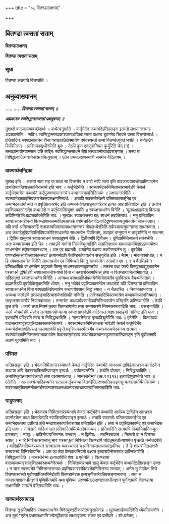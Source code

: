 +++
title = "०८ वितण्डालक्षणम्"

+++


## वितण्डा त्वसतां सताम्

**वितण्डालक्षणम्**

**वितण्डा त्वसतां सताम्**

### **सुधा**

वितण्डां लक्षयति वितण्डेति ।

## **अनुव्याख्यानम्**

***..... ..... वितण्डा त्वसतां सताम् ॥***

***अप्रकाश्य स्वसिद्धान्तमसतां पक्षदूषणम् ॥***

तुशब्दो वादजल्पव्यवच्छेदार्थः । कथेत्यनुवर्तते । कर्तृभेदेन कथाभेदेऽतिप्रसङ्ग इत्यतो लक्षणान्तरमाह अप्रकाश्येति । सद्भिः स्वसिद्धान्तमप्रकाश्यासाधयित्वाऽसतां पक्षस्य दूषणमेव क्रियते यत्सा वितण्डेत्यर्थः । प्रतिवादिनः स्वपक्षसाधनेन विना परपक्षप्रतिक्षेपमात्रेण पर्यवस्यन्ती कथा वितण्डेत्युक्तं भवति । नन्वेतदेव किन्निमित्तम् । प्राश्निकाद्यधीनमिति ब्रूमः । तेऽपि कुत एतादृशनियमं कुर्युरिति चेत् (न) । तत्त्वज्ञानायोग्यानसतः प्रति सद्भिः स्वसिद्धान्तसाधने तेषां तत्त्वज्ञानोत्पादप्रसङ्गात् । तस्य च निषिद्धत्वादित्याशयेनासतामित्युक्तम् । एतेन प्रथमलक्षणस्यापि समर्थनं वेदितव्यम् ।

### **वाक्यार्थचन्द्रिका**

तुशब्द इति । असतां सतां सह या कथा सा वितण्डैव न वादो नापि जल्प इति वादजल्पव्यवच्छेदप्रतिपादनेन तत्रातिव्याप्तिशङ्कानिरासार्थ इति भावः ॥ कर्तृभेदेनेति । स्वरूपभेदकनिमित्तान्तराभावेऽपि केवलं कर्तृभेदमात्रेण कथाभेदे कर्तृपुरुषाणामानन्त्येन कथानन्त्यापत्तिरित्यर्थः ॥ लक्षणान्तरमिति । स्वरूपभेदकप्रवृत्तिप्रकारभेदरूपलक्षणमित्यर्थः । अत्रापि सदसतोर्लक्षणे पतितत्वात्कर्तृभेद एव कथाभेदकतयोच्यते न प्रवृत्तिप्रकारभेद इति कथमनेनोक्तशङ्कापरिहार इत्यत आह प्रतिवादिन इति । ततश्च प्रवृत्तिप्रकारभेदादेव कथाभेदो न कर्तृभेदादित्युक्तं भवति ॥ स्वपक्षसाधनेन विनेति । ‘मूलपक्षग्रहापेता वितण्डा कविभिर्मते’ति ब्रह्मतर्कोक्तेरिति भावः । मूलपक्षः स्वपक्षस्तस्य ग्रहः साधनं तदपेतेत्यर्थः । ननु प्रतिवादिनः स्वपक्षसाधनहीनत्वं वितण्डायामसम्भवीदमसाधकं व्यभिचारित्वादित्यादिदूषणस्याप्यनुमानत्वेन साधकत्वात् । यदि वर्णा अनित्यास्तर्हि नाशकत्वभिमतसमवधानानन्तरं नोपलभ्येरन्निति तर्कस्याप्यनुमानतया साधनत्वात् । अथ कथाहेतुविप्रतिपत्तिविषयकोटिसाधकमेव साधनत्वेन विवक्षितम्, उदाहृतं चानुमानं न तादृशमिति न साधनम् । द्विविधं ह्यनुमानं स्वपक्षसाधनं परपक्षदूषणं चेति । द्वितीयमपि द्विविधम् । दुष्टिप्रमितिसाधनं तर्कश्चेति । अतः कथमसम्भव इति चेन्न । तथाऽपि वर्णानां नित्यविभुत्वादिति सत्प्रतिपक्षस्य बाधकप्रत्यभिज्ञाऽऽगमयोश्च साधनत्वेन तद्दोषतादवस्थ्यात् । अत एव ब्रह्मतर्के ‘अग्रहेणैव पक्षस्य तर्कागमबलेन तु । दूषयेदेव पाषण्डांस्तत्त्वविप्लावकान्सदा’ इत्यागमोऽपि वैतण्डिकोपायत्वेन सङ्गृहीत इति । मैवम् । भावानवबोधात् । न हि स्वपक्षसाधनेन विनेति साधनप्रयोग एव निषिध्यते किन्तु साधनत्वेन तत्प्रयोग एव । न च वैतण्डिकेन प्रतिपक्षादिकं साधनत्वेन प्रयुज्यते किन्तु साधनस्थापनादूषणतयैव । ततश्च यथा जल्पे विरुद्धत्वाद्युद्भावनेन परसाधने दूषितेऽपि स्वपक्षसाधनोपन्यासं विना न कथापरिसमाप्तिस् तथा न वितण्डायामित्यभिप्रायात् । तदिदमुक्तं स्वपक्षसाधनेन विनेति । अन्यथा परपक्षप्रतिक्षेपमात्रेणैवेत्येतावतैव पूर्तावेतस्य वैयर्थ्यापातात् । ब्रह्मतर्केऽपि दूषयेदेवेत्युक्तमिति ध्येयम् । ननु भवेदेवं प्रवृत्तिप्रकारभेदेन कथाभेदो यदि वितण्डायां प्रतिवादिनः स्वपक्षसाधनेन विना परपक्षप्रतिक्षेपमात्रेण कथापर्यवसानं सिद्धं स्यात् । न चैतदस्ति । नियामकाभावात् । अन्यथा जल्पेऽपि तत्प्रसङ्गादित्याशयेनाक्षिपति नन्विति । प्राश्निकादिभिस्तन्मात्रेण कथापर्यवसाननियमात् । तत्कृतसमयस्यैव नियामकत्वात् । तन्मात्रेण कथापर्यवसानोपपत्तिरित्याशयेन परिहरति प्राश्निकादीति ॥ तेऽपि कुत इति । जल्पे तथा नियमं कृत्वा वितण्डायामेव तथा समयकरणे नियमकाभावादिति भावः । प्रसङ्गादिति । जल्पे चोभयोरपि सत्त्वेन तत्त्वज्ञानयोग्यतया स्वपक्षसाधनेऽपि वादिनस्तत्त्वज्ञानप्रसङ्गो नानिष्ट इति भावः । इष्टापत्तिं परिहरति तस्य च निषिद्धत्वादिति । ‘मानस्तेनेभ्य’ इत्यादिश्रुतेरिति भावः ॥ एतेनेति । वितण्डाया वादजल्पव्यावृत्तप्रवृत्तिप्रकारकथनेनेत्यर्थः । स्वरूपभेदकनिमित्तान्तरा भावेऽपि केवलं कर्तुभेदेनैव कथाभेदोक्तावतिप्रसङ्गप्रसक्तावपि प्रकृते प्रवृत्तिप्रकारभेदस्यैव कथास्वरूपभेदकस्य सत्त्वात् । स्वरूपभेदकनिमित्तान्तराभावाभावेन केवलकतृभेदस्य कथाभेदकत्वानभ्युपगमान्नातिप्रसङ्ग इति पूर्वोक्तमपि लक्षणं युक्तमिति भावः ।

### **परिमल**

अतिप्रसङ्ग इति । भेदकनिमित्तान्तरस्याभावे केवलं कर्तृभेदेन कथाभेदे आन्ध्रस्य द्राविडेनान्ध्रस्य कर्नाटकेन कथाया अपि भेदस्स्यादित्यतिप्रसङ्ग इत्यर्थः । पर्यवस्यन्तीति । कथेति योज्यम् । निषिद्धत्वादिति । अनाविष्कुर्वन्नन्वयादित्यादौ तथा वक्ष्यमाणत्वात् । ‘मानस्तेनेभ्य’ (ऋ.२२३१६) इत्यादिश्रुतेश्चेति भावः ॥ एतेनेति । अप्रकाश्येत्यादिकथनेन सदसत्कर्तृककथा वितण्डेतिलक्षणमतिप्रसङ्गशून्यत्वात्समर्थितमित्यर्थः । सदसत्कर्तृकेत्यनेनोक्तार्थस्यान्यतरपक्षस्थापनावत्कथात्वस्याभिमतत्वादिति भावः ।

### **यादुपत्यम्**

अतिप्रसङ्ग इति । भेदकस्य निमितान्तरस्याभावे केवलं कर्तृभेदेन कथाभेदे आर्यस्य द्राविडेन आन्ध्रस्य कार्नाटकेन कथा वितण्डेत्यपि स्यादित्यतिप्रसङ्ग इत्यर्थः । तत्रापि सदसतोः पतितत्वात्कर्तृभेद एव कथाभेदकतया प्रतीयत इति मन्दाशङ्कापरिहारायाह प्रतिवादिन इति । तथा च प्रवृत्तिप्रकारभेद एव कथाभेदक इति भावः । नन्वसतो वादित्वं सतः प्रतिवादित्वमित्येतदेव कथम् । प्रतिवादिनि सत्त्वमपि किमाभिमानिकमुत वास्तवम् । नाद्यः । वादिनोऽप्यभिमानतः सत्त्वात् । न द्वितीयः । तदनिश्चयात् । निश्चये वा न वितण्डा स्यात् । न हि निश्चितस्वासाधु भावः परसाधुतां निश्चित्य वितण्डायै घटितुमर्हतीत्याशयेन पृच्छति नन्वेतदेवेति । वादिप्रतिवादिव्यवस्थापनं सत्त्वासत्त्व व्यवस्थापनं च प्राश्निकसभापत्याद्यधीनम् । ते हि शास्त्रोदितलक्षणैः सत्त्वसत्त्वे विनिश्चेष्यन्ति । अत एव तेषां वैष्णवत्वनियमो वक्ष्यत इत्याशयेनोत्तरमाह प्राश्निकादीति ॥ निषिद्धत्वादिति । मानस्तेनेभ्य इत्यादाविति शेषः ॥ एतेनेति । वितण्डाया वादजल्पव्यावृत्तप्रवृत्तिप्रकारकथनेनेत्यर्थः । निमित्तान्तराभावे खलु केवलं कर्तृभेदेन कथाभेदेऽतिप्रसङ्ग उक्तः । न चात्र स्वरूपभेदे निमित्तान्तराभावः प्रवृत्तिप्रकारस्यैवेतरभेदनिमित्तस्य सत्त्वात् । अनेन तु भेदकेन भिन्ने वितण्डास्वरूपे पूर्वोक्ताधिकारिभेदोऽपि वितण्डाभेदक इत्यङ्गीकारेऽतिप्रसङ्गाभावात् । तथा च गन्धवत्त्वज्ञानाधीनज्ञानं पृथिवीत्वमपि यथा पृथिव्या लक्षणमेतल्लक्षणज्ञानाधीनज्ञानं पूर्वोक्तमपि वितण्डाया लक्षणमिति समर्थनं वेदितव्यमिति भावः ।

### **वाक्यार्थरत्नमाला**

वितण्डा तु प्रतिवादिनः स्वपक्षसाधनेन विनेत्युक्तटीकारोट्यनुसारेणाह । मूलपक्षग्रहेत्यादिनेति ध्येयमित्यन्तेन । अत्र मूलं ‘‘एतेन प्रथमलक्षणमि’’त्येतट्टीकायां लक्षणद्वयस्य संकर एव प्रतीयते । शोध्यमेतत् ।





